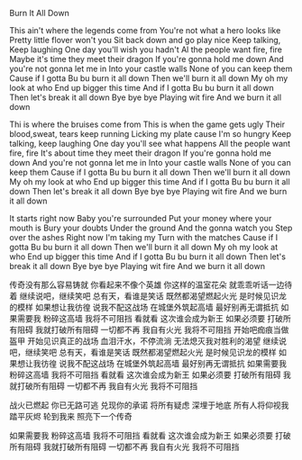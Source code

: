 Burn It All Down

This ain't where the legends come from
You're not what a hero looks like
Pretty little flover won't you
Sit back down and go play nice
Keep talking, Keep laughing
One day you'll wish you hadn't
Al the people want fire, fire
Maybe it's time they meet their dragon
If you're gonna hold me down
And you're not gonna let me in
Into your castle walls
None of you can keep them
Cause if I gotta
Bu bu burn it all down
Then we'll burn it all down
My oh my look at who
End up bigger this time
And if I gotta
Bu bu burn it all down
Then let's break it all down
Bye bye bye
Playing wit fire
And we burn it all down



Thi is where the bruises come from
This is when the game gets ugly
Their blood,sweat, tears keep running
Licking my plate cause I'm so hungry
Keep talking, keep laughing
One day you'll see what happens
All the people want fire, fire
It's about time they meet their dragon
If you're gonna hold me down
And you're not gonna let me in
Into your castle walls
None of you can keep them
Cause if I gotta
Bu bu burn it all down
Then we'll burn it all down
My oh my look at who
End up bigger this time
And if I gotta
Bu bu burn it all down
Then let's break it all down
Bye bye bye
Playing wit fire
And we burn it all down

It starts right now
Baby you're surrounded
Put your money where your mouth is
Bury your doubts
Under the ground
And the gonna watch you
Step over the ashes
Right now I'm taking my
Turn with the matches
Cause if I gotta
Bu bu burn it all down
Then we'll burn it all down
My oh my look at who
End up bigger this time
And if I gotta
Bu bu burn it all down
Then let's break it all down
Bye bye bye
Playing wit fire
And we burn it all down

传奇没有那么容易铸就
你看起来不像个英雄
你这样的温室花朵
就乖乖听话一边待着
继续说吧，继续笑吧
总有天，看谁是笑话
既然都渴望燃起火光
是时候见识龙的模样
如果想让我彷徨
说我不配这战场
在城堡外筑起高墙
最好别再无谓抵抗
如果需要我
粉碎这高墙
我将不可阻挡
看就看
这次谁会成为新王
如果必须要
打破所有阻碍
我就打破所有阻碍
一切都不再
我自有火光
我将不可阻挡
开始吧痂痕当做盔甲
开始见识真正的战场
血泪汗水，不停流淌
无法熄灭我对胜利的渴望
继续说吧，继续笑吧
总有天，看谁是笑话
既然都渴望燃起火光
是时候见识龙的模样
如果想让我彷徨
说我不配这战场
在城堡外筑起高墙
最好别再无谓抵抗
如果需要我
粉碎这高墙
我将不可阻挡
看就看
这次谁会成为新王
如果必须要
打破所有阻碍
我就打破所有阻碍
一切都不再
我自有火光
我将不可阻挡

战火已燃起
你已无路可逃
兑现你的承诺
将所有疑虑
深埋于地底
所有人将仰视我
踏平灰烬
轮到我来
照亮下一个传奇

如果需要我
粉碎这高墙
我将不可阻挡
看就看
这次谁会成为新王
如果必须要
打破所有阻碍
我就打破所有阻碍
一切都不再
我自有火光
我将不可阻挡

